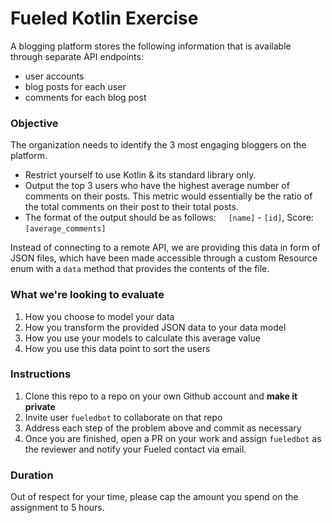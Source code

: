 # Fueled Kotlin Exercise

A blogging platform stores the following information that is available through separate API endpoints:
+ user accounts
+ blog posts for each user
+ comments for each blog post

### Objective
The organization needs to identify the 3 most engaging bloggers on the platform.
- Restrict yourself to use Kotlin & its standard library only.
- Output the top 3 users who have the highest average number of comments on their posts. This metric would essentially be the ratio of the total comments on their post to their total posts. 
- The format of the output should be as follows:
 &nbsp;&nbsp;&nbsp; `[name]` - `[id]`, Score: `[average_comments]`

Instead of connecting to a remote API, we are providing this data in form of JSON files, which have been made accessible through a custom Resource enum with a `data` method that provides the contents of the file.

### What we're looking to evaluate
1. How you choose to model your data
2. How you transform the provided JSON data to your data model
3. How you use your models to calculate this average value
4. How you use this data point to sort the users

### Instructions
1. Clone this repo to a repo on your own Github account and **make it private**
2. Invite user `fueledbot` to collaborate on that repo
3. Address each step of the problem above and commit as necessary
4. Once you are finished, open a PR on your work and assign `fueledbot` as the reviewer and notify your Fueled contact via email.

### Duration
Out of respect for your time, please cap the amount you spend on the assignment to 5 hours.
